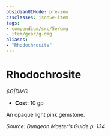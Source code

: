 ```yaml
---
obsidianUIMode: preview
cssclasses: json5e-item
tags:
- compendium/src/5e/dmg
- item/gear/g-dmg
aliases: 
- "Rhodochrosite"
---
```

# Rhodochrosite
*$G|DMG*  

- **Cost**: 10 gp

An opaque light pink gemstone.

*Source: Dungeon Master's Guide p. 134*